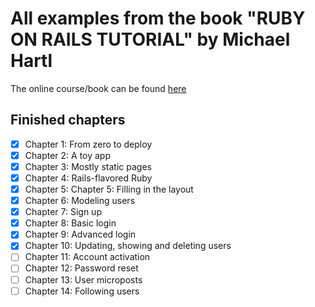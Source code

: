 # All examples from the book "RUBY ON RAILS TUTORIAL" by Michael Hartl
The online course/book can be found [here](https://www.railstutorial.org/book)
## Finished chapters
- [x] Chapter 1: From zero to deploy
- [x] Chapter 2: A toy app
- [x] Chapter 3: Mostly static pages
- [x] Chapter 4: Rails-flavored Ruby
- [x] Chapter 5: Chapter 5: Filling in the layout
- [x] Chapter 6: Modeling users
- [x] Chapter 7: Sign up
- [x] Chapter 8: Basic login
- [x] Chapter 9: Advanced login
- [x] Chapter 10: Updating, showing and deleting users
- [ ] Chapter 11: Account activation
- [ ] Chapter 12: Password reset
- [ ] Chapter 13: User microposts
- [ ] Chapter 14: Following users
